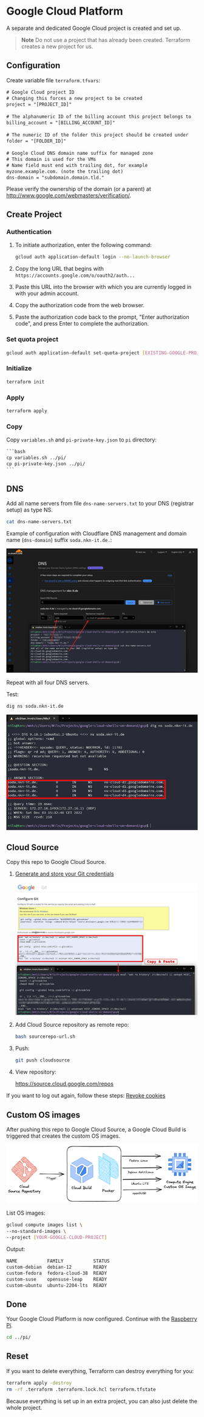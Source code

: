 # Google Cloud Platform

A separate and dedicated Google Cloud project is created and set up.

> **Note**
> Do not use a project that has already been created.
> Terraform creates a new project for us.

## Configuration

Create variable file `terraform.tfvars`:

```text
# Google Cloud project ID
# Changing this forces a new project to be created
project = "[PROJECT_ID]"

# The alphanumeric ID of the billing account this project belongs to
billing_account = "[BILLING_ACCOUNT_ID]"

# The numeric ID of the folder this project should be created under
folder = "[FOLDER_ID]"

# Google Cloud DNS domain name suffix for managed zone
# This domain is used for the VMs
# Name field must end with trailing dot, for example myzone.example.com. (note the trailing dot)
dns-domain = "subdomain.domain.tld."
```

Please verify the ownership of the domain (or a parent) at <http://www.google.com/webmasters/verification/>.

## Create Project

### Authentication

1. To initiate authorization, enter the following command:

	```bash
	gcloud auth application-default login --no-launch-browser
	```

1. Copy the long URL that begins with `https://accounts.google.com/o/oauth2/auth...`
1. Paste this URL into the browser with which you are currently logged in with your admin account.
1. Copy the authorization code from the web browser.
1. Paste the authorization code back to the prompt,
   "Enter authorization code", and press Enter to complete the authorization.

### Set quota project

```bash
gcloud auth application-default set-quota-project [EXISTING-GOOGLE-PROJECT]
```

### Initialize
	
```bash
terraform init
```

### Apply

```bash
terraform apply
```

### Copy

Copy `variables.sh` and `pi-private-key.json` to `pi` directory:

	```bash
	cp variables.sh ../pi/
	cp pi-private-key.json ../pi/
	```

## DNS

Add all name servers from file `dns-name-servers.txt` to your DNS (registrar setup) as type NS.

```bash
cat dns-name-servers.txt
```

Example of configuration with Cloudflare DNS management and domain name (`dns-domain`) suffix `soda.nkn-it.de.`:

![Screenshot: Cloudflace DNS management](../img/cloudflare-dns.jpg)

Repeat with all four DNS servers.

Test:

```bash
dig ns soda.nkn-it.de
```

![Screenshot: dig NS test](../img/dig-ns.jpg)

## Cloud Source

Copy this repo to Google Cloud Source.

1. [Generate and store your Git credentials](https://source.developers.google.com/auth/start?scopes=https://www.googleapis.com/auth/cloud-platform&state=1)

	![Screenshot: Configure Git](../img/cloudsource-git-auth.jpg)

1. Add Cloud Source repository as remote repo:
	
	```bash
	bash sourcerepo-url.sh
	```
1. Push:

	```bash
	git push cloudsource
	```

1. View repository:

	<https://source.cloud.google.com/repos>

If you want to log out again, follow these steps: [Revoke cookies](https://www.google.com/accounts/IssuedAuthSubTokens)

## Custom OS images

After pushing this repo to Google Cloud Source, a Google Cloud Build is triggered that creates the custom OS images.

![Image: Build custom OS images with Packer](../img/build-os-images.png)

List OS images:

```bash
gcloud compute images list \
--no-standard-images \
--project [YOUR-GOOGLE-CLOUD-PROJECT]
```

Output:

```text
NAME           FAMILY           STATUS
custom-debian  debian-12        READY
custom-fedora  fedora-cloud-38  READY
custom-suse    opensuse-leap    READY
custom-ubuntu  ubuntu-2204-lts  READY
```

## Done

Your Google Cloud Platform is now configured. Continue with the [Raspberry Pi](../pi/README.md).

```bash
cd ../pi/
```

## Reset

If you want to delete everything, Terraform can destroy everything for you:

```bash
terraform apply -destroy
rm -rf .terraform .terraform.lock.hcl terraform.tfstate
```

Because everything is set up in an extra project, you can also just delete the whole project.